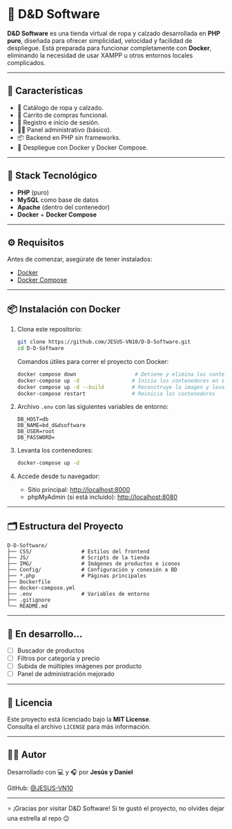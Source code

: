 
# 🛒 D&D Software

**D&D Software** es una tienda virtual de ropa y calzado desarrollada en **PHP puro**, diseñada para ofrecer simplicidad, velocidad y facilidad de despliegue. Está preparada para funcionar completamente con **Docker**, eliminando la necesidad de usar XAMPP u otros entornos locales complicados.

---

## 🚀 Características

- 🧢 Catálogo de ropa y calzado.
- 🛒 Carrito de compras funcional.
- 👤 Registro e inicio de sesión.
- 🧑‍💼 Panel administrativo (básico).
- 📦 Backend en PHP sin frameworks.
- 🐳 Despliegue con Docker y Docker Compose.

---

## 🐳 Stack Tecnológico

- **PHP** (puro)
- **MySQL** como base de datos
- **Apache** (dentro del contenedor)
- **Docker** + **Docker Compose**

---

## ⚙️ Requisitos

Antes de comenzar, asegúrate de tener instalados:

- [Docker](https://www.docker.com/)
- [Docker Compose](https://docs.docker.com/compose/)

---

## 📦 Instalación con Docker

1. Clona este repositorio:

   ```bash
   git clone https://github.com/JESUS-VN10/D-D-Software.git
   cd D-D-Software
   ```

   Comandos útiles para correr el proyecto con Docker:

   ```bash
   docker compose down                   # Detiene y elimina los contenedores
   docker-compose up -d                 # Inicia los contenedores en segundo plano
   docker compose up -d --build         # Reconstruye la imagen y levanta contenedores
   docker-compose restart               # Reinicia los contenedores
   ```

2. Archivo `.env` con las siguientes variables de entorno:

   ```env
   DB_HOST=db
   DB_NAME=bd_d&dsoftware
   DB_USER=root
   DB_PASSWORD=
   ```

3. Levanta los contenedores:

   ```bash
   docker-compose up -d
   ```

4. Accede desde tu navegador:

   - Sitio principal: [http://localhost:8000](http://localhost:8000)
   - phpMyAdmin (si está incluido): [http://localhost:8080](http://localhost:8080)

---

## 🗂️ Estructura del Proyecto

```
D-D-Software/
├── CSS/                # Estilos del frontend
├── JS/                 # Scripts de la tienda
├── IMG/                # Imágenes de productos e iconos
├── Config/             # Configuración y conexión a BD
├── *.php               # Páginas principales
├── Dockerfile
├── docker-compose.yml
├── .env                # Variables de entorno
├── .gitignore
└── README.md
```

---

## 🧪 En desarrollo...

- [ ] Buscador de productos
- [ ] Filtros por categoría y precio
- [ ] Subida de múltiples imágenes por producto
- [ ] Panel de administración mejorado

---

## 📄 Licencia

Este proyecto está licenciado bajo la **MIT License**.  
Consulta el archivo `LICENSE` para más información.

---

## 👨‍💻 Autor

Desarrollado con 💻 y 🎧 por **Jesús y Daniel**

GitHub: [@JESUS-VN10](https://github.com/JESUS-VN10)

---

⭐ ¡Gracias por visitar D&D Software! Si te gustó el proyecto, no olvides dejar una estrella al repo 😉
